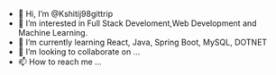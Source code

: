 - 👋 Hi, I’m @Kshitij98gittrip
- 👀 I’m interested in Full Stack Develoment,Web Development and Machine Learning.
- 🌱 I’m currently learning React, Java, Spring Boot, MySQL, DOTNET
- 💞️ I’m looking to collaborate on ...
- 📫 How to reach me ...

<!---
Kshitij98gittrip/Kshitij98gittrip is a ✨ special ✨ repository because its `README.md` (this file) appears on your GitHub profile.
You can click the Preview link to take a look at your changes.
--->

